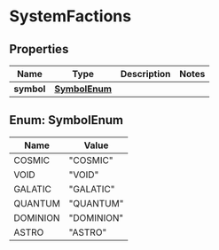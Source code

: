 

# SystemFactions


## Properties

| Name | Type | Description | Notes |
|------------ | ------------- | ------------- | -------------|
|**symbol** | [**SymbolEnum**](#SymbolEnum) |  |  |



## Enum: SymbolEnum

| Name | Value |
|---- | -----|
| COSMIC | &quot;COSMIC&quot; |
| VOID | &quot;VOID&quot; |
| GALATIC | &quot;GALATIC&quot; |
| QUANTUM | &quot;QUANTUM&quot; |
| DOMINION | &quot;DOMINION&quot; |
| ASTRO | &quot;ASTRO&quot; |



